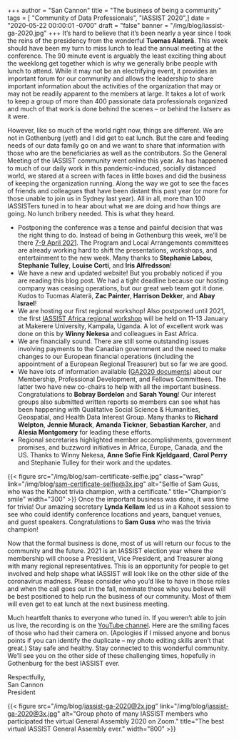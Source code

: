 +++
author = "San Cannon"
title = "The business of being a community"
tags = [ "Community of Data Professionals", "IASSIST 2020",]
date = "2020-05-22 00:00:01 -0700"
draft = "false"
banner = "/img/blog/iassist-ga-2020.jpg"
+++
It’s hard to believe that it’s been nearly a year since I took the reins of the presidency from the wonderful **Tuomas Alaterä**.  This week should have been my turn to miss lunch to lead the annual meeting at the conference. The 90 minute event is arguably the least exciting thing about the weeklong get together which is why we generally bribe people with lunch to attend.  While it may not be an electrifying event, it provides an important forum for our community and allows the leadership to share important information about the activities of the organization that may or may not be readily apparent to the members at large.  It takes a lot of work to keep a group of more than 400 passionate data professionals organized and much of that work is done behind the scenes – or behind the listserv as it were.

However, like so much of the world right now, things are different.  We are not in Gothenburg (yet!) and I did get to eat lunch.  But the care and feeding needs of our data family go on and we want to share that information with those who are the beneficiaries as well as the contributors.  So the General Meeting of the IASSIST community went online this year.  As has happened to much of our daily work in this pandemic-induced, socially distanced world, we stared at a screen with faces in little boxes and did the business of keeping the organization running.  Along the way we got to see the faces of friends and colleagues that have been distant this past year (or more for those unable to join us in Sydney last year).  All in all, more than 100 IASSISTers tuned in to hear about what we are doing and how things are going.  No lunch bribery needed. This is what they heard. 

- Postponing the conference was a tense and painful decision that was the right thing to do.  Instead of being in Gothenburg this week, we’ll be there [7-9 April 2021](https://www.iassist2021.org/ "Go to IASSIST 20-21 home page"). The Program and Local Arrangements committees are already working hard to shift the presentations, workshops, and entertainment to the new week.  Many thanks to **Stephanie Labou**, **Stephanie Tulley**, **Louise Corti**, and **Iris Alfredsson**!
- We have a new and updated website!  But you probably noticed if you are reading this blog post.  We had a tight deadline because our hosting company was ceasing operations, but our great web team got it done. Kudos to Tuomas Alaterä, **Zac Painter**, **Harrison Dekker**, and **Abay Israel**!
- We are hosting our first regional workshop!  Also postponed until 2021, the first [IASSIST Africa regional workshop](http://iassistafrica.org/ "Go to Africa Workshop home page") will be held on 11-13 January at Makerere University, Kampala, Uganda. A lot of excellent work was done on this by **Winny Nekesa** and colleagues in East Africa.
- We are financially sound. There are still some outstanding issues involving payments to the Canadian government and the need to make changes to our European financial operations (including the appointment of a European Regional Treasurer) but so far we are good.
- We have lots of information available ([GA2020 documents](https://drive.google.com/open?id=1vwerv6y19m3EfUuQkxMGl6asWss1Zqds "Access the General Assembly 2020 documents")) about our Membership, Professional Development, and Fellows Committees. The latter two have new co-chairs to help with all the important business.  Congratulations to **Bobray Bordelon** and **Sarah Young**! Our interest groups also submitted written reports so members can see what has been happening with Qualitative Social Science & Humanities, Geospatial, and Health Data Interest Group. Many thanks to **Richard Welpton**, **Jennie Murack**, **Amanda Tickner**, **Sebastian Karcher**, and **Alesia Montgomery** for leading these efforts. 
- Regional secretaries highlighted member accomplishments, government promises, and buzzword initiatives in Africa, Europe, Canada, and the US. Thanks to Winny Nekesa, **Anne Sofie Fink Kjeldgaard**, **Carol Perry** and Stephanie Tulley for their work and the updates. 

{{< figure src="/img/blog/sam-certificate-selfie.jpg" class="wrap" link="/img/blog/sam-certificate-selfie@3x.jpg" alt="Selfie of Sam Guss, who was the Kahoot trivia champion, with a certificate." title="Champion's smile" width="300" >}} Once the important business was done, it was time for trivia!  Our amazing secretary **Lynda Kellam** led us in a Kahoot session to see who could identify conference locations and years, banquet venues, and guest speakers.  Congratulations to **Sam Guss** who was the trivia champion! 

<!--alternative photo: <img alt="" src="/img/about/sam-certificate-selfie.jpg" srcset="/img/about/sam-certificate-selfie.jpg 1x, /img/about/sam-certificate-selfie@2x.jpg 2x, /img/about/sam-certificate-selfie@3x.jpg 3x" />-->

Now that the formal business is done, most of us will return our focus to the community and the future.  2021 is an IASSIST election year where the membership will choose a President, Vice President, and Treasurer along with many regional representatives.  This is an opportunity for people to get involved and help shape what IASSIST will look like on the other side of the coronavirus madness.  Please consider who you’d like to have in those roles and when the call goes out in the fall, nominate those who you believe will be best positioned to help run the business of our community.  Most of them will even get to eat lunch at the next business meeting. 

Much heartfelt thanks to everyone who tuned in.  If you weren’t able to join us live, the recording is on the [YouTube channel](https://www.youtube.com/watch?v=bqVsmM5qpKo "IASSIST YouTube channel").  Here are the smiling faces of those who had their camera on.  (Apologies if I missed anyone and bonus points if you can identify the duplicate – my photo editing skills aren’t that great.) Stay safe and healthy.  Stay connected to this wonderful community. We’ll see you on the other side of these challenging times, hopefully in Gothenburg for the best IASSIST ever.  

Respectfully,<br />
San Cannon<br />
President

{{< figure src="/img/blog/iassist-ga-2020@2x.jpg" link="/img/blog/iassist-ga-2020@3x.jpg" alt="Group photo of many IASSIST members who participated the virtual General Assembly 2020 on Zoom." title="The best virtual IASSIST General Assembly ever." width="800" >}}

